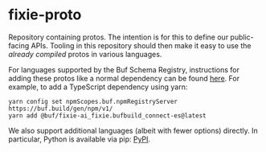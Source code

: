 # fixie-proto
Repository containing protos. The intention is for this to define our public-facing APIs. Tooling in this repository should then make it easy to use the *already compiled* protos in various languages.

For languages supported by the Buf Schema Registry, instructions for adding these protos like a normal dependency can be found [here](https://buf.build/fixie-ai/fixie/assets/main).  For example, to add a TypeScript dependency using yarn:

```
yarn config set npmScopes.buf.npmRegistryServer https://buf.build/gen/npm/v1/
yarn add @buf/fixie-ai_fixie.bufbuild_connect-es@latest
```

We also support additional languages (albeit with fewer options) directly. In particular, Python is available via pip: [PyPI]().
